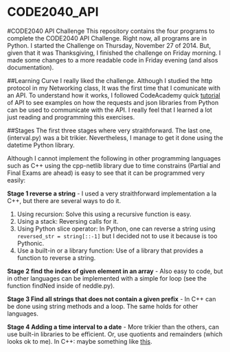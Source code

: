 CODE2040_API
============

#CODE2040 API Challenge
This repository contains the four programs to complete the CODE2040 API Challenge. Right now, all programs
are in Python. I started the Challenge on Thursday, November 27 of 2014. But, given that it was Thanksgiving, I finished the challenge
on Friday morning. I made some changes to a more readable code in Friday evening (and alsos documentation).

##Learning Curve
I really liked the challenge. Although I studied the http protocol in my Networking class, It was the first time that
I comunicate with an API. To understand how it works, I followed CodeAcademy quick [tutorial](http://www.codecademy.com/courses/python-intermediate-en-6zbLp/0/1) of API to see examples on how the requests and json libraries from Python can be used to communicate with the API. I really feel that I learned a lot just reading and programming this exercises.

##Stages
The first three stages where very straithforward. The last one, (interval.py) was a bit trikier. Nevertheless,
I manage to get it done using the datetime Python library. 

Although I cannot implement the following in other programming languages such as C++ using the cpp-netlib library due to time constrains (Partial and Final Exams are ahead) is easy to see that it can be programmed very easily:

**Stage 1 reverse a string** - I used a very straithforward implementation a la C++, but there are several ways to do it.
1. Using recursion: Solve this using a recursive function is easy.
2. Using a stack: Reversing calls for it.
3. Using Python slice operator: In Python, one can reverse a string using `reversed_str = string[::-1]` but I decided not to use it because is too Pythonic.
4. Use a built-in or a library function: Use of a library that provides a function to reverse a string.

**Stage 2 find the index of given element in an array** - Also easy to code, but in other languages can be implemented with a simple for loop (see the function findNed inside of neddle.py).

**Stage 3 Find all strings that does not contain a given prefix** - In C++ can be done using string methods and a loop. The same holds for other languages.

**Stage 4 Adding a time interval to a date** - More trikier than the others, can use built-in libraries to be efficient. Or, use quotients and remainders (which looks ok to me). In C++: maybe something like [this](http://stackoverflow.com/questions/9527960/how-do-i-construct-an-iso-8601-datetime-in-c).

    